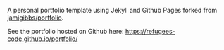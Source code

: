 A personal portfolio template using Jekyll and Github Pages forked from [jamigibbs/portfolio](https://github.com/jamigibbs/portfolio).

See the portfolio hosted on Github here: https://refugees-code.github.io/portfolio/
